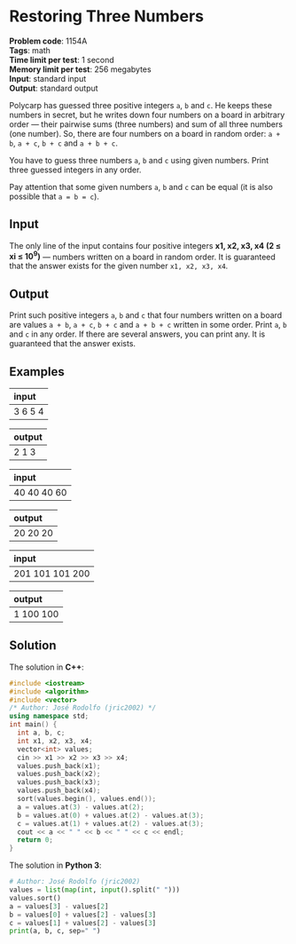 # Restoring Three Numbers
**Problem code**: 1154A  
**Tags**: math  
**Time limit per test**: 1 second  
**Memory limit per test**: 256 megabytes  
**Input**: standard input  
**Output**: standard output  

Polycarp has guessed three positive integers `a`, `b` and `c`. He keeps these numbers in secret, but he writes down four numbers on a board in arbitrary order — their pairwise sums (three numbers) and sum of all three numbers (one number). So, there are four numbers on a board in random order: `a + b`, `a + c`, `b + c` and `a + b + c`.

You have to guess three numbers `a`, `b` and `c` using given numbers. Print three guessed integers in any order.

Pay attention that some given numbers `a`, `b` and `c` can be equal (it is also possible that `a = b = c`).

## Input
The only line of the input contains four positive integers **x1, x2, x3, x4 (2 ≤ xi ≤ 10<sup>9</sup>)** — numbers written on a board in random order. It is guaranteed that the answer exists for the given number `x1, x2, x3, x4`.

## Output
Print such positive integers `a`, `b` and `c` that four numbers written on a board are values `a + b`, `a + c`, `b + c` and `a + b + c` written in some order. Print `a`, `b` and `c` in any order. If there are several answers, you can print any. It is guaranteed that the answer exists.

## Examples
| input |
| :--- |
| 3 6 5 4 |

| output |
| :--- |
| 2 1 3 |

| input |
| :--- |
| 40 40 40 60 |

| output |
| :--- |
| 20 20 20 |

| input |
| :--- |
| 201 101 101 200 |

| output |
| :--- |
| 1 100 100 |

## Solution
The solution in **C++**:
```cpp
#include <iostream>
#include <algorithm>
#include <vector>
/* Author: José Rodolfo (jric2002) */
using namespace std;
int main() {
  int a, b, c;
  int x1, x2, x3, x4;
  vector<int> values;
  cin >> x1 >> x2 >> x3 >> x4;
  values.push_back(x1);
  values.push_back(x2);
  values.push_back(x3);
  values.push_back(x4);
  sort(values.begin(), values.end());
  a = values.at(3) - values.at(2);
  b = values.at(0) + values.at(2) - values.at(3);
  c = values.at(1) + values.at(2) - values.at(3);
  cout << a << " " << b << " " << c << endl;
  return 0;
}
```

The solution in **Python 3**:
```python
# Author: José Rodolfo (jric2002)
values = list(map(int, input().split(" ")))
values.sort()
a = values[3] - values[2]
b = values[0] + values[2] - values[3]
c = values[1] + values[2] - values[3]
print(a, b, c, sep=" ")
```